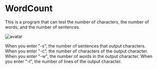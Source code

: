 # WordCount
This is a program that can test the number of characters, the number of words, and the number of sentences.


![avatar](https://wx1.sinaimg.cn/mw1024/005UCOX6gy1fqi7t303opj30s20j20u1.jpg)



When you enter "-s", the number of sentences that output characters.
When you enter "-c", the number of characters of the output character.
When you enter "-w", the number of words in the output character.
When you enter "-l", the number of lines of the output character.
